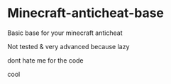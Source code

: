 # Minecraft-anticheat-base
Basic base for your minecraft anticheat

Not tested & very advanced because lazy

dont hate me for the code

cool
